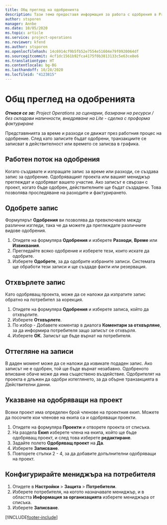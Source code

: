 ```yaml
---
title: Общ преглед на одобренията
description: Тази тема предоставя информация за работа с одобрения в Project Operations.
author: stsporen
manager: Annbe
ms.date: 10/05/2020
ms.topic: article
ms.service: project-operations
ms.reviewer: kfend
ms.author: stsporen
ms.openlocfilehash: 14c6914cf9b5fb52e7554e51604e79f0920064df
ms.sourcegitcommit: 4cf1dc1561b92fca4175f0b3813133c5e63ce8e6
ms.translationtype: HT
ms.contentlocale: bg-BG
ms.lasthandoff: 10/28/2020
ms.locfileid: "4123815"
---
```

# <a name="approvals-overview"></a>Общ преглед на одобренията

_**Отнася се за:** Project Operations за сценарии, базирани на ресурси / без складови наличности, внедряване на Lite - сделка с проформа фактуриране_

Представянията за време и разходи се движат през работния процес на одобрение. След като записите бъдат одобрени, транзакциите се записват в действителност или времето се записва в графика.

## <a name="approvals-workflow"></a>Работен поток на одобрения
Когато създавате и изпращате запис за време или разходи, се създава запис за одобрение. Одобряващият проекта или вашият мениджър преглеждат и одобряват вашето участие. Ако записът е свързан с проект, когато бъде одобрен, действителните ще бъдат създадени. Това позволява проследяване на разходите и фактурирането. 

## <a name="approve-an-entry"></a>Одобрете запис
Формулярът **Одобрения** ви позволява да превключвате между различни изгледи, така че да можете да преглеждате различните видове одобрения.
  
1. Отидете на формуляра **Одобрения** и изберете **Разходи**, **Време** или **Извиквания**.
2. Прегледайте всяко одобрение и изберете тези, които искате да одобрите.
3. Изберете **Одобрете**, за да одобрите избраните записи.
Системата ще обработи тези записи и ще създаде факти или резервация.

## <a name="reject-an-entry"></a>Отхвърлете запис
Като одобряващ проекта, може да се наложи да изпратите запис обратно на потребител за корекция.
  
1. Отидете на формуляра **Одобрения** и изберете записа, който да отхвърлите. 
2. Изберете **Отхвърлете**.
3. По избор - Добавете коментар в диалога **Коментари за отхвърляне**, за да информира потребителя защо записът се отхвърля.
4. Изберете **OK**. Записът ще бъде върнат на потребителя.
  
## <a name="recall-entries"></a>Оттегляне на записи
В даден момент може да се наложи да извикате подаден запис. Ако записът не е одобрен, той ще бъде върнат незабавно. Одобреното вписване обаче може да има съществено въздействие. Одобрителят на проекта е длъжен да одобри изтеглянето, за да обърне транзакцията в Действителни данни.

## <a name="specify-project-approvers"></a>Указване на одобряващи на проект
Всеки проект има определен брой членове на проектния екип. Можете да посочите кои членове на екипа са и одобряващи проекти.

1. Отидете на формуляра **Проекти** и отворете проекта от списъка.
2. На раздела **Екип** изберете члена на екипа, който ще бъде одобряващ проект, и след това изберете **редактиране**.
3. Задайте полето **Одобряващ проект** на **Да**.
4. Изберете **Записване**.
5. Повторете стъпки 2 - 4, за да добавите допълнителни одобряващи на проект.

## <a name="configure-the-users-manager"></a>Конфигурирайте мениджъра на потребителя

1. Отидете в **Настройки** > **Защита** > **Потребители**.
2. Изберете потребителя, на когото назначавате мениджър, и в областта **Информация за организацията** изберете мениджъра от списъка. 
3. Изберете **Записване**.




[!INCLUDE[footer-include](../includes/footer-banner.md)]